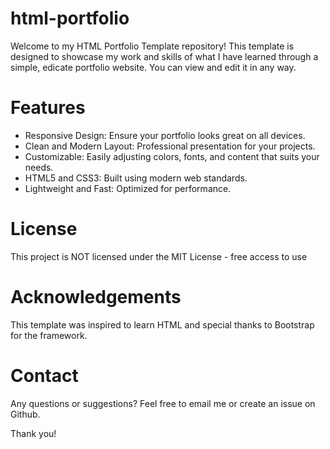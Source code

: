 # html-portfolio
Welcome to my HTML Portfolio Template repository! This template is designed to showcase my work and skills of what I have learned through a simple, edicate portfolio website. You can view and edit it in any way.

# Features
* Responsive Design: Ensure your portfolio looks great on all devices.
* Clean and Modern Layout: Professional presentation for your projects.
* Customizable: Easily adjusting colors, fonts, and content that suits your needs.
* HTML5 and CSS3: Built using modern web standards.
* Lightweight and Fast: Optimized for performance.

# License
This project is NOT licensed under the MIT License - free access to use

# Acknowledgements
This template was inspired to learn HTML and special thanks to Bootstrap for the framework.

# Contact
Any questions or suggestions? Feel free to email me or create an issue on Github.

Thank you!
